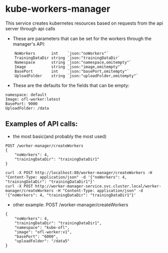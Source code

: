 # kube-workers-manager
This service creates kubernetes resources based on requests from the api server through api calls

- These are parameters that can be set for the workers through the manager's API:
```
	NoWorkers       int    `json:"noWorkers"`
	TrainingDataDir string `json:"trainingDataDir`
	Namespace       string `json:"namespace,omitempty"`
	Image           string `json:"image,omitempty"`
	BasePort        int    `json:"basePort,omitempty"`
	UploadFolder    string `json:"uploadFolder,omitempty"`
```
- These are the defaults for the fields that can be empty:

```
namespace: default
Image: ofl-worker:latest
BasePort: 9000
UploadFolder: /data
```

## Examples of API calls:

- the most basic(and probably the most used)
```
POST /worker-manager/createWorkers
{ 
    "noWorkers": 4,
    "trainingDataDir": "trainingDataDir1"
}
```
```
curl -X POST http://localhost:80/worker-manager/createWorkers -H "Content-Type: application/json" -d '{"noWorkers": 4, "trainingDataDir": "trainingDataDir1"}'
curl -X POST http://worker-manager-service.svc.cluster.local/worker-manager/createWorkers -H "Content-Type: application/json" -d '{"noWorkers": 4, "trainingDataDir": "trainingDataDir1"}'
```


- other example:
POST /worker-manager/createWorkers
```
{ 
    "noWorkers": 4,
    "trainingDataDir": "trainingDataDir1",
    "namespace": "kube-ofl",
    "image": "ofl-worker:v1",
    "basePort": "6000",
    "uploadFolder": "/data5"
}
```